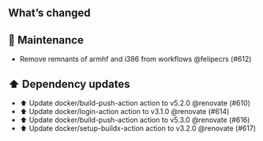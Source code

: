 ## What’s changed
## 🧰 Maintenance

- Remove remnants of armhf and i386 from workflows @felipecrs (#612)

## ⬆️ Dependency updates

- ⬆️ Update docker/build-push-action action to v5.2.0 @renovate (#610)
- ⬆️ Update docker/login-action action to v3.1.0 @renovate (#614)
- ⬆️ Update docker/build-push-action action to v5.3.0 @renovate (#616)
- ⬆️ Update docker/setup-buildx-action action to v3.2.0 @renovate (#617)

